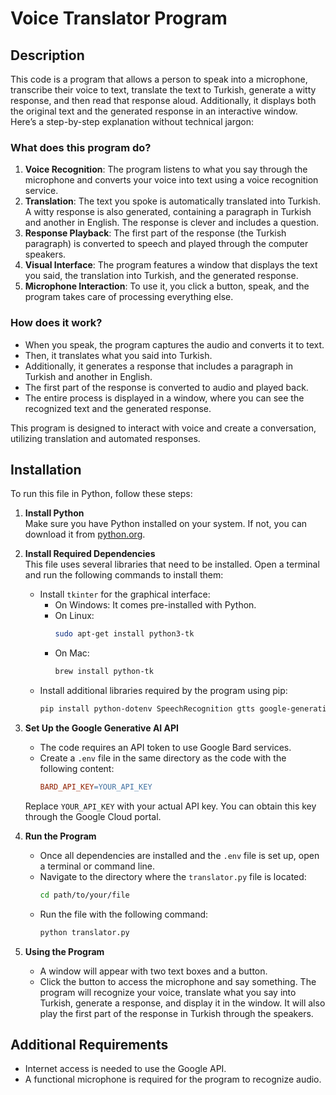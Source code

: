 # Voice Translator Program

## Description
This code is a program that allows a person to speak into a microphone, transcribe their voice to text, translate the text to Turkish, generate a witty response, and then read that response aloud. Additionally, it displays both the original text and the generated response in an interactive window. Here’s a step-by-step explanation without technical jargon:

### What does this program do?
1. **Voice Recognition**: The program listens to what you say through the microphone and converts your voice into text using a voice recognition service.
2. **Translation**: The text you spoke is automatically translated into Turkish. A witty response is also generated, containing a paragraph in Turkish and another in English. The response is clever and includes a question.
3. **Response Playback**: The first part of the response (the Turkish paragraph) is converted to speech and played through the computer speakers.
4. **Visual Interface**: The program features a window that displays the text you said, the translation into Turkish, and the generated response.
5. **Microphone Interaction**: To use it, you click a button, speak, and the program takes care of processing everything else.

### How does it work?
- When you speak, the program captures the audio and converts it to text.
- Then, it translates what you said into Turkish.
- Additionally, it generates a response that includes a paragraph in Turkish and another in English.
- The first part of the response is converted to audio and played back.
- The entire process is displayed in a window, where you can see the recognized text and the generated response.

This program is designed to interact with voice and create a conversation, utilizing translation and automated responses.

## Installation
To run this file in Python, follow these steps:

1. **Install Python**  
   Make sure you have Python installed on your system. If not, you can download it from [python.org](https://www.python.org).

2. **Install Required Dependencies**  
   This file uses several libraries that need to be installed. Open a terminal and run the following commands to install them:
   - Install `tkinter` for the graphical interface:
     - On Windows: It comes pre-installed with Python.
     - On Linux:
       ```bash
       sudo apt-get install python3-tk
       ```
     - On Mac:
       ```bash
       brew install python-tk
       ```
   - Install additional libraries required by the program using pip:
     ```bash
     pip install python-dotenv SpeechRecognition gtts google-generativeai
     ```

3. **Set Up the Google Generative AI API**  
   - The code requires an API token to use Google Bard services.
   - Create a `.env` file in the same directory as the code with the following content:
     ```makefile
     BARD_API_KEY=YOUR_API_KEY
     ```
   Replace `YOUR_API_KEY` with your actual API key. You can obtain this key through the Google Cloud portal.

4. **Run the Program**  
   - Once all dependencies are installed and the `.env` file is set up, open a terminal or command line.
   - Navigate to the directory where the `translator.py` file is located:
     ```bash
     cd path/to/your/file
     ```
   - Run the file with the following command:
     ```bash
     python translator.py
     ```

5. **Using the Program**  
   - A window will appear with two text boxes and a button.
   - Click the button to access the microphone and say something. The program will recognize your voice, translate what you say into Turkish, generate a response, and display it in the window. It will also play the first part of the response in Turkish through the speakers.

## Additional Requirements
- Internet access is needed to use the Google API.
- A functional microphone is required for the program to recognize audio.

